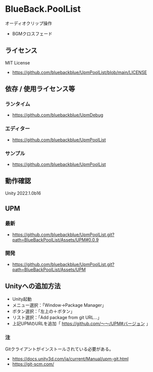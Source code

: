 # BlueBack.PoolList
オーディオクリップ操作
* BGMクロスフェード

## ライセンス
MIT License
* https://github.com/bluebackblue/UpmPoolList/blob/main/LICENSE

## 依存 / 使用ライセンス等
### ランタイム
* https://github.com/bluebackblue/UpmDebug
### エディター
* https://github.com/bluebackblue/UpmPoolList
### サンプル
* https://github.com/bluebackblue/UpmPoolList

## 動作確認
Unity 2022.1.0b16

## UPM
### 最新
* https://github.com/bluebackblue/UpmPoolList.git?path=BlueBackPoolList/Assets/UPM#0.0.9
### 開発
* https://github.com/bluebackblue/UpmPoolList.git?path=BlueBackPoolList/Assets/UPM

## Unityへの追加方法
* Unity起動
* メニュー選択：「Window->Package Manager」
* ボタン選択：「左上の＋ボタン」
* リスト選択：「Add package from git URL...」
* 上記UPMのURLを追加「 https://github.com/～～/UPM#バージョン 」
### 注
Gitクライアントがインストールされている必要がある。
* https://docs.unity3d.com/ja/current/Manual/upm-git.html
* https://git-scm.com/


